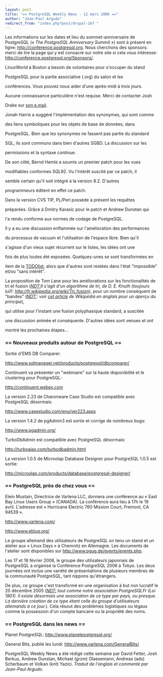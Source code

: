```yaml
---
layout: post
title: "== PostgreSQL Weekly News - 12 mars 2006 =="
author: "Jean-Paul Argudo"
redirect_from: "index.php?post/drupal-167 "
---
```



<p>

Les informations sur les dates et lieu du sommet-anniversaire de PostgreSQL (<em>«&nbsp;The PostgreSQL Anniversary Summit&nbsp;»</em>) sont à présent en ligne: <a href="http://conference.postgresql.org" target="_blank">http://conference.postgresql.org</a>. Nous cherchons des sponsors: merci de lire la page qui y est consacré sur notre site si cela vous intéresse: <a href="http://conference.postgresql.org/Sponsors/" target="_blank">http://conference.postgresql.org/Sponsors/</a>.

</p>

<p>

LinuxWorld à Boston a besoin de volontaires pour s'occuper du stand

PostgreSQL pour la partie associative (.org) du salon et les

conférences. Vous pouvez nous aider d'une après-midi à trois jours.

Aucune connaissance particulière n'est requise. Merci de contacter Josh

Drake sur <a href="mailto:jd@commandprompt.com">son e.mail</a>.</p>

<p>

Jonah Harris a suggéré l'implémentation des synonymes, qui sont comme

des liens symboliques pour les objets de base de données, dans

PostgreSQL. Bien que les synonymes ne fassent pas partie du standard

SQL, ils sont communs dans bien d'autres SGBD. La discussion sur les

permissions et la syntaxe continue.</p>

<p>

De son côté, Bernd Hemle a soumis un premier patch pour les vues

modifiables conformes SQL92. Vu l'intérêt suscité par ce patch, il

semble certain qu'il soit intégré à la version 8.2. D'autres

programmeurs éditent en effet ce patch.</p>

<p>

Dans la version CVS TIP, PL/Perl possède à présent les requêtes

préparées. Grâce à Dmitry Karasic pour le patch et Andrew Dunstan qui

l'a rendu conforme aux normes de codage de PostgreSQL.</p>

<p>

Il y a eu une discussion enflammée sur l'amélioration des performances

du processus de vacuum et l'utilisation de l'espace libre. Bien qu'il

s'agisse d'un vieux sujet récurrent sur le listes, les idées ont une

fois de plus toutes été exposées. Quelques-unes se sont transformées en

item de la <a href="http://www.postgresql.org/docs/faqs.TODO.html" target="_blank">TODOlist</a>, alors que d'autres sont restées dans l'état "impossible" et/ou "sans intérêt".</p>

<p>

La proposition de Tom Lane pour les améliorations sur les fonctionalités de tri et fusion (<em><ins>NDT:</ins>Il s'agit d'un algorithme de tri, de D. E. Knuth (toujours lui!): <a href="http://fr.wikipedia.org/wiki/Tri_fusion" target="_blank">http://fr.wikipedia.org/wiki/Tri_fusion</a></em>), pour un nombre conséquent de "bandes" (<em><ins>NDT:</ins>: voir <a href="http://en.wikipedia.org/wiki/Merge_sort#Merge_sorting_tape_drives" target="_blank">cet article</a> de Wikipédia en anglais pour un aperçu du principe</em>),

qui utilise pour l'instant une fusion polyphasique standard, a suscitée

une discussion animée et conséquente. D'autres idées sont venues et ont

montré les prochaines étapes...</p>

<!--more-->


<h3>== Nouveaux produits autour de PostgreSQL ==</h3>

<p>

Sortie d'EMS DB Comparer:

<a href="http://www.sqlmanager.net/products/postgresql/dbcomparer/" target="_blank">http://www.sqlmanager.net/products/postgresql/dbcomparer/</a>

</p>

<p>

Continuent va présenter un "webinaire" sur la haute disponibilité et le clustering pour PostgreSQL:

<a href="http://continuent.webex.com" target="_blank">http://continuent.webex.com</a>

</p>

<p>

La version 2.23 de Charonware Case Studio est compatible avec PostgreSQL désormais:

<a href="http://www.casestudio.com/enu/ver223.aspx" target="_blank"> http://www.casestudio.com/enu/ver223.aspx</a>

</p>

<p>

La version 1.4.2 de pgAdmin3 est sortie et corrige de nombreux bugs:

<a href="http://www.pgadmin.org/" target="_blank">http://www.pgadmin.org/</a>

</p>

<p>

TurboDbAdmin est compatible avec PostgreSQL désormais:

<a href="http://turboajax.com/turbodbadmin.html" target="_blank"> http://turboajax.com/turbodbadmin.html</a>

</p>

<p>

La version 1.0.5 de Microolap Database Designer pour PostgreSQL 1.0.5 est sortie:

<a href="http://microolap.com/products/database/postgresql-designer/" target="_blank"> http://microolap.com/products/database/postgresql-designer/</a>

</p>

<h3>== PostgreSQL près de chez vous ==</h3>

<p>

Elein Mustain, Directrice de Varlena LLC, donnera une conférence au «&nbsp;East Bay Linux Users Group&nbsp;» (CANADA). La conférence aura lieu à 17h le 19 avril. L'adresse est «&nbsp;Hurricane Electric 760 Mission Court, Fremont, CA 94539&nbsp;».

<a href="http://www.varlena.com/" target="_blank">http://www.varlena.com/</a>

<a href="http://www.eblug.org/" target="_blank">http://www.eblug.org/</a>

</p>

<p>

Le groupe allemand des utilisateurs de PostgreSQL on tenu un stand et un atelier aux «&nbsp;Linux Days&nbsp;» à Chemnitz en Allemagne. Les documents de l'atelier sont disponibles sur <a href="http://www.pgug.de/events/events.php" target="_blank">http://www.pgug.de/events/events.php</a>.

</p>

<p>

Les 17 et 18 février 2006, le groupe des utilisateurs japonnais de PostgreSQL a organisé la Conférence PostgreSQL 2006 à Tokyo. Les deux journées ont inclus une variété de présentations de plusieurs membres de la communauté PostgreSQL, tant nippons qu'étrangers.

</p>

<p>

De plus, ce groupe c'est transformé en une organisation à but non lucratif le 20 décembre 2005 (<em><ins>NDT:</ins> tout comme notre association PostgreSQLFr (Loi 1901). Il existe désormais une association de ce type par pays, ou presque. La dernière création de ce type étant celle du groupe d'utilisateurs allemands à ce jour.</em>). Cela résout des problèmes logistiques ou légaux comme la possession d'un compte bancaire ou la propriété des noms.

</p>

<h3>== PostgreSQL dans les news ==</h3>

<p>

Planet PostgreSQL: <a href="http://www.planetpostgresql.org/" target="_blank">http://www.planetpostgresql.org/</a>

</p>

<p>

General Bits, publié les lundi: <a href="http://www.varlena.com/GeneralBits/" target="_blank">http://www.varlena.com/GeneralBits/</a>

</p>

<p>

PostgreSQL Weekly News a été rédigé cette semaine par David Fetter, Josh Berkus, Andrew Dunstan, Michael (grzm) Glaesemann, Andreas (ads) Scherbaum et Volkan (knt) Yazici. <em>Traduit de l'anglais et commenté par Jean-Paul Argudo.</em></p>